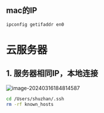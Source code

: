 ## mac的IP

```BASH
ipconfig getifaddr en0
```

# 云服务器

## 1. 服务器相同IP，本地连接



![image-20240316184814587](https://erick-typora-image.oss-cn-shanghai.aliyuncs.com/img/image-20240316184814587.png)

```bash
cd /Users/shuzhan/.ssh
rm -rf known_hosts
```

